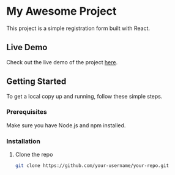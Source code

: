 # My Awesome Project

This project is a simple registration form built with React.

## Live Demo

Check out the live demo of the project [here](https://my-awesome-project.netlify.app).

## Getting Started

To get a local copy up and running, follow these simple steps.

### Prerequisites

Make sure you have Node.js and npm installed.

### Installation

1. Clone the repo
   ```sh
   git clone https://github.com/your-username/your-repo.git
